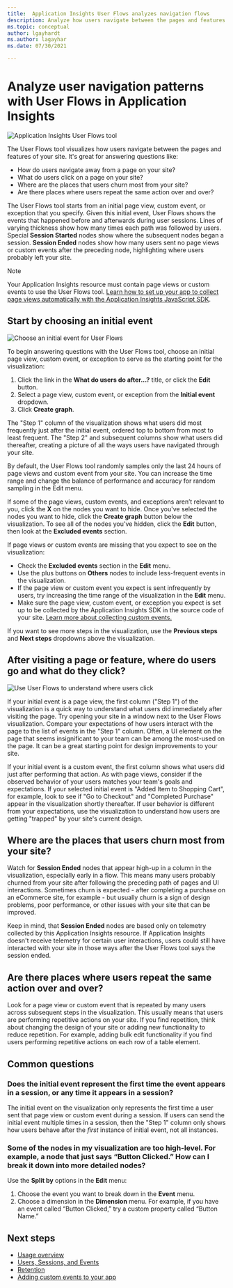 ```yaml
---
title:  Application Insights User Flows analyzes navigation flows
description: Analyze how users navigate between the pages and features of your web app.
ms.topic: conceptual
author: lgayhardt
ms.author: lagayhar
ms.date: 07/30/2021

---
```


# Analyze user navigation patterns with User Flows in Application Insights

![Application Insights User Flows tool](./media/usage-flows/flows.png)

The User Flows tool visualizes how users navigate between the pages and features of your site. It's great for answering questions like:

* How do users navigate away from a page on your site?
* What do users click on a page on your site?
* Where are the places that users churn most from your site?
* Are there places where users repeat the same action over and over?

The User Flows tool starts from an initial page view, custom event, or exception that you specify. Given this initial event, User Flows shows the events that happened before and afterwards during user sessions. Lines of varying thickness show how many times each path was followed by users. Special **Session Started** nodes show where the subsequent nodes began a session. **Session Ended** nodes show how many users sent no page views or custom events after the preceding node, highlighting where users probably left your site.

> [!NOTE]
> Your Application Insights resource must contain page views or custom events to use the User Flows tool. [Learn how to set up your app to collect page views automatically with the Application Insights JavaScript SDK](./javascript.md).
>
>

## Start by choosing an initial event

![Choose an initial event for User Flows](./media/usage-flows/initial-event.png)

To begin answering questions with the User Flows tool, choose an initial page view, custom event, or exception to serve as the starting point for the visualization:

1. Click the link in the **What do users do after...?** title, or click the **Edit** button.
2. Select a page view, custom event, or exception from the **Initial event** dropdown.
3. Click **Create graph**.

The "Step 1" column of the visualization shows what users did most frequently just after the initial event, ordered top to bottom from most to least frequent. The "Step 2" and subsequent columns show what users did thereafter, creating a picture of all the ways users have navigated through your site.

By default, the User Flows tool randomly samples only the last 24 hours of page views and custom event from your site. You can increase the time range and change the balance of performance and accuracy for random sampling in the Edit menu.

If some of the page views, custom events, and exceptions aren’t relevant to you, click the **X** on the nodes you want to hide. Once you've selected the nodes you want to hide, click the **Create graph** button below the visualization. To see all of the nodes you've hidden, click the **Edit** button, then look at the **Excluded events** section.

If page views or custom events are missing that you expect to see on the visualization:

* Check the **Excluded events** section in the **Edit** menu.
* Use the plus buttons on **Others** nodes to include less-frequent events in the visualization.
* If the page view or custom event you expect is sent infrequently by users, try increasing the time range of the visualization in the **Edit** menu.
* Make sure the page view, custom event, or exception you expect is set up to be collected by the Application Insights SDK in the source code of your site. [Learn more about collecting custom events.](./api-custom-events-metrics.md)

If you want to see more steps in the visualization, use the **Previous steps** and **Next steps** dropdowns above the visualization.

## After visiting a page or feature, where do users go and what do they click?

![Use User Flows to understand where users click](./media/usage-flows/one-step.png)

If your initial event is a page view, the first column ("Step 1") of the visualization is a quick way to understand what users did immediately after visiting the page. Try opening your site in a window next to the User Flows visualization. Compare your expectations of how users interact with the page to the list of events in the "Step 1" column. Often, a UI element on the page that seems insignificant to your team can be among the most-used on the page. It can be a great starting point for design improvements to your site.

If your initial event is a custom event, the first column shows what users did just after performing that action. As with page views, consider if the observed behavior of your users matches your team's goals and expectations. If your selected initial event is "Added Item to Shopping Cart", for example, look to see if "Go to Checkout" and "Completed Purchase" appear in the visualization shortly thereafter. If user behavior is different from your expectations, use the visualization to understand how users are getting "trapped" by your site's current design.

## Where are the places that users churn most from your site?

Watch for **Session Ended** nodes that appear high-up in a column in the visualization, especially early in a flow. This means many users probably churned from your site after following the preceding path of pages and UI interactions. Sometimes churn is expected - after completing a purchase on an eCommerce site, for example - but usually churn is a sign of design problems, poor performance, or other issues with your site that can be improved.

Keep in mind, that **Session Ended** nodes are based only on telemetry collected by this Application Insights resource. If Application Insights doesn't receive telemetry for certain user interactions, users could still have interacted with your site in those ways after the User Flows tool says the session ended.

## Are there places where users repeat the same action over and over?

Look for a page view or custom event that is repeated by many users across subsequent steps in the visualization. This usually means that users are performing repetitive actions on your site. If you find repetition, think about changing the design of your site or adding new functionality to reduce repetition. For example, adding bulk edit functionality if you find users performing repetitive actions on each row of a table element.

## Common questions

### Does the initial event represent the first time the event appears in a session, or any time it appears in a session?

The initial event on the visualization only represents the first time a user sent that page view or custom event during a session. If users can send the initial event multiple times in a session, then the "Step 1" column only shows how users behave after the *first* instance of initial event, not all instances.

### Some of the nodes in my visualization are too high-level. For example, a node that just says “Button Clicked.” How can I break it down into more detailed nodes?

Use the **Split by** options in the **Edit** menu:

1. Choose the event you want to break down in the **Event** menu.
2. Choose a dimension in the **Dimension** menu. For example, if you have an event called “Button Clicked,” try a custom property called “Button Name.”

## Next steps

* [Usage overview](usage-overview.md)
* [Users, Sessions, and Events](usage-segmentation.md)
* [Retention](usage-retention.md)
* [Adding custom events to your app](./api-custom-events-metrics.md)

